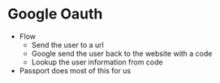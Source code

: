 # Google Oauth

* Flow
    * Send the user to a url
    * Google send the user back to the website with a code
    * Lookup the user information from code
* Passport does most of this for us


